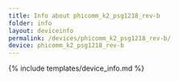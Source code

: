 ```yaml
---
title: Info about phicomm_k2_psg1218_rev-b
folder: info
layout: deviceinfo
permalink: /devices/phicomm_k2_psg1218_rev-b/
device: phicomm_k2_psg1218_rev-b
---
```

{% include templates/device_info.md %}

